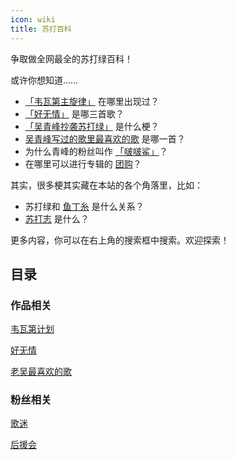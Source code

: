 ```yaml
---
icon: wiki
title: 苏打百科
---
```


争取做全网最全的苏打绿百科！

或许你想知道……

- [「韦瓦第主旋律」](/wiki/works/vivaldi#「韦瓦第主旋律」) 在哪里出现过？
- [「好无情」](/wiki/works/haowuqing) 是哪三首歌？
- [「吴青峰抄袭苏打绿」](/wiki/works/haowuqing#「吴青峰抄袭苏打绿」) 是什么梗？
- [吴青峰写过的歌里最喜欢的歌](/wiki/works/favorite#〈未了〉) 是哪一首？
- 为什么青峰的粉丝叫作 [「啵啵鲨」](/wiki/fans/fans#善心人士以及其他称呼)？
- 在哪里可以进行专辑的 [团购](/wiki/fans/club)？

其实，很多梗其实藏在本站的各个角落里，比如：

- 苏打绿和 [鱼丁糸](/start/sodagreen/oaeen) 是什么关系？
- [苏打志](/resources/sodazine/) 是什么？

更多内容，你可以在右上角的搜索框中搜索。欢迎探索！

## 目录

### <FontIcon icon="album" /> 作品相关

[<FontIcon icon="four" /> 韦瓦第计划](/wiki/works/vivaldi)

[<FontIcon icon="xinsui" /> 好无情](/wiki/works/haowuqing)

[<FontIcon icon="favorite" /> 老吴最喜欢的歌](/wiki/works/favorite)

### <FontIcon icon="fans" /> 粉丝相关

[<FontIcon icon="fans" /> 歌迷](/wiki/fans/fans)

[<FontIcon icon="fans-club" /> 后援会](/wiki/fans/club)
